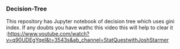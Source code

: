 ### Decision-Tree
This repository has Jupyter notebook of decision tree which uses gini index.
If any doubts you have wathc this video this will help to clear it :https://www.youtube.com/watch?v=q90UDEgYqeI&t=3543s&ab_channel=StatQuestwithJoshStarmer
